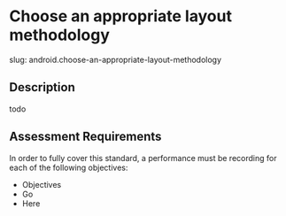 
# Choose an appropriate layout methodology

slug: android.choose-an-appropriate-layout-methodology

## Description
todo

## Assessment Requirements
In order to fully cover this standard, a performance must be recording for each of the following objectives:

- Objectives
- Go
- Here

          
